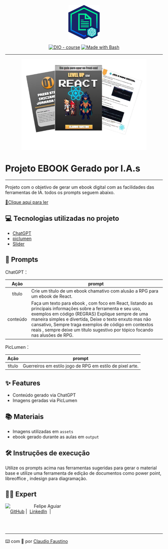 <p align="center">
    <img width="100" src="./assets/banner.png">
</p>

<p align="center">
<a href="https://dio.me/"><img src="https://img.shields.io/badge/DIO-Course-28DA77?logo=youtube" alt="DIO - course"></a>
<a href="https://www.gnu.org/software/bash/" title="Go to Bash homepage"><img src="https://img.shields.io/badge/Prompt-Project-blue?logo=gnu-bash&amp;logoColor=white" alt="Made with Bash"></a></p>

---

<p align="center">
<img 
    src="./assets/Apresentação_sem_título-removebg-preview.png"
    width="400"  
/>
</p>

# Projeto EBOOK Gerado por I.A.s
---
Projeto com o objetivo de gerar um ebook digital com as facilidades das ferramentas de IA. todos os prompts
seguem abaixo.

<a href="file:///c%3A/Users/Claudim/Desktop/projetos/Dio/Ebook/Dio/output/Apresenta%C3%A7%C3%A3o%20sem%20t%C3%ADtulo%20%281%29.pdf"> 📕Clique aqui para ler</a>

## 💻 Tecnologias utilizadas no projeto

- [ChatGPT](https://chat.openai.com/)
- [piclumen](https://www.piclumen.com/pt/ai-art-generator/pixel/)
- [Slider](https://docs.google.com/presentation/u/0/)

## 🧠 Prompts

ChatGPT：

|   Ação   | prompt                                                                                                                                                                                                                                                                                                                                                              |
| :------: | ------------------------------------------------------------------------------------------------------------------------------------------------------------------------------------------------------------------------------------------------------------------------------------------------------------------------------------------------------------------- |
|  título  | Crie um título de um ebook chamativo com alusão a RPG para um ebook de React.                                                                                                                                                                                                                                                                                       |
| conteúdo | Faça um texto para ebook , com foco em React, listando as principais informações sobre a ferramenta e seu uso, exemplos em código {REGRAS} Explique sempre de uma maneira simples e divertida, Deixe o texto enxuto mas não cansativo, Sempre traga exemplos de código em contextos reais , sempre deixe um título sugestivo por tópico focando nas alusões de RPG. |

PicLumen：

|  Ação  | prompt                                                    |
| :----: | --------------------------------------------------------- |
| título | Guerreiros em estilo jogo de RPG em estilo de pixel arte. |

## ✨ Features

- Conteúdo gerado via ChatGPT
- Imagens geradas via PicLumen

## 📚 Materiais

- Imagens utilizadas em `assets`
- ebook gerado durante as aulas em `output`

## 🛠️ Instruções de execução

Utilize os prompts acima nas ferramentas sugeridas para gerar o material base e utilize uma ferramenta de edição de documentos como power point, libreoffice , indesign para diagramação.

## 👨‍💻 Expert

<p>
    <img 
      align=left 
      margin=10 
      width=80 
      src="https://avatars.githubusercontent.com/u/71899539?s=96&v=4"
    />
    <p>&nbsp&nbsp&nbspFelipe Aguiar<br>
    &nbsp&nbsp&nbsp
    <a href="https://github.com/fclaudio051/">
    GitHub</a>&nbsp;|&nbsp;
    <a href="http://www.linkedin.com/in/claudiofaustinodev">LinkedIn</a>
&nbsp;|&nbsp;

</p>
<br/><br/>
<p>

---

⌨️ com 💜 por [Claudio Faustino](https://github.com/fclaudio051/)
